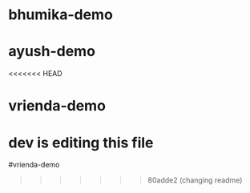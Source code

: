 # bhumika-demo

# ayush-demo

<<<<<<< HEAD
# vrienda-demo

dev is editing this file
=======
#vrienda-demo
>>>>>>> 80adde2 (changing readme)
